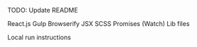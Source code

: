 TODO: Update README

React.js
Gulp
Browserify
JSX
SCSS
Promises (Watch)
Lib files

Local run instructions

